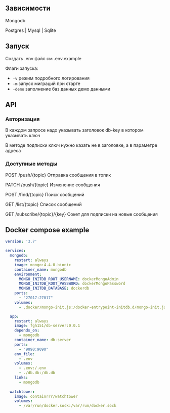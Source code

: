 ## Зависимости

Mongodb

Postgres | Mysql | Sqlite

## Запуск

Создать .env файл см .env.example

Флаги запуска:

 * ```-v``` режим подробного логирования
 * ```-m``` запуск миграций при старте
 * ```-demo``` заполнение баз данных демо данными

## API
### Авторизация
В каждом запросе надо указывать заголовок 
db-key в котором указывать ключ

В методе подписки ключ нужно казать не в заголовке, а в параметре адреса

### Доступные методы

POST /push/{topic} Отправка сообщения в топик

PATCH /push/{topic} Изменение сообщения

POST /find/{topic} Поиск сообщений

GET /list/{topic} Список сообщений

GET /subscribe/{topic}/{key} Сокет для подписки на новые сообщения

## Docker compose example

```yaml
version: '3.7'

services:
  mongodb:
    restart: always
    image: mongo:4.4.0-bionic
    container_name: mongodb
    environment:
      MONGO_INITDB_ROOT_USERNAME: dockerMongoAdmin
      MONGO_INITDB_ROOT_PASSWORD: dockerMongoPassword
      MONGO_INITDB_DATABASE: dockerdb
    ports:
      - "27017:27017"
    volumes:
      - .docker/mongo-init.js:/docker-entrypoint-initdb.d/mongo-init.js:ro

  app:
    restart: always
    image: fgh151/db-server:0.0.1
    depends_on:
      - mongodb
    container_name: db-server
    ports:
      - "9090:9090"
    env_file:
      - .env
    volumes:
      - .env:/.env
      - ./db.db:/db.db
    links:
      - mongodb
  
  watchtower:
    image: containrrr/watchtower
    volumes:
      - /var/run/docker.sock:/var/run/docker.sock
```
